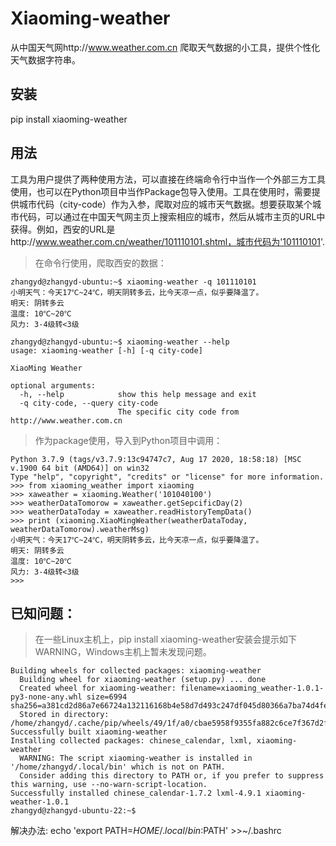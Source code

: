 # Xiaoming-weather
从中国天气网http://www.weather.com.cn 爬取天气数据的小工具，提供个性化天气数据字符串。

## 安装
pip install xiaoming-weather

## 用法
工具为用户提供了两种使用方法，可以直接在终端命令行中当作一个外部三方工具使用，也可以在Python项目中当作Package包导入使用。工具在使用时，需要提供城市代码（city-code）作为入参，爬取对应的城市天气数据。想要获取某个城市代码，可以通过在中国天气网主页上搜索相应的城市，然后从城市主页的URL中获得。例如，西安的URL是http://www.weather.com.cn/weather/101110101.shtml，城市代码为'101110101'.

> 在命令行使用，爬取西安的数据：
```
zhangyd@zhangyd-ubuntu:~$ xiaoming-weather -q 101110101
小明天气：今天17℃~24℃，明天阴转多云，比今天凉一点，似乎要降温了。
明天: 阴转多云
温度: 10℃~20℃
风力: 3-4级转<3级
```
```
zhangyd@zhangyd-ubuntu:~$ xiaoming-weather --help
usage: xiaoming-weather [-h] [-q city-code]

XiaoMing Weather

optional arguments:
  -h, --help            show this help message and exit
  -q city-code, --query city-code
                        The specific city code from http://www.weather.com.cn
```
> 作为package使用，导入到Python项目中调用：
```
Python 3.7.9 (tags/v3.7.9:13c94747c7, Aug 17 2020, 18:58:18) [MSC v.1900 64 bit (AMD64)] on win32
Type "help", "copyright", "credits" or "license" for more information.
>>> from xiaoming_weather import xiaoming
>>> xaweather = xiaoming.Weather('101040100')
>>> weatherDataTomorow = xaweather.getSepcificDay(2)
>>> weatherDataToday = xaweather.readHistoryTempData()
>>> print (xiaoming.XiaoMingWeather(weatherDataToday, weatherDataTomorow).weatherMsg)
小明天气：今天17℃~24℃，明天阴转多云，比今天凉一点，似乎要降温了。
明天: 阴转多云
温度: 10℃~20℃
风力: 3-4级转<3级
>>>
```
## 已知问题：
> 在一些Linux主机上，pip install xiaoming-weather安装会提示如下WARNING，Windows主机上暂未发现问题。
```
Building wheels for collected packages: xiaoming-weather
  Building wheel for xiaoming-weather (setup.py) ... done
  Created wheel for xiaoming-weather: filename=xiaoming_weather-1.0.1-py3-none-any.whl size=6994 sha256=a381cd2d86a7e66724a132116168b4e58d7d493c247df045d80366a7ba74d4fe
  Stored in directory: /home/zhangyd/.cache/pip/wheels/49/1f/a0/cbae5958f9355fa882c6ce7f367d2fee268401ffe38f442aaa
Successfully built xiaoming-weather
Installing collected packages: chinese_calendar, lxml, xiaoming-weather
  WARNING: The script xiaoming-weather is installed in '/home/zhangyd/.local/bin' which is not on PATH.
  Consider adding this directory to PATH or, if you prefer to suppress this warning, use --no-warn-script-location.
Successfully installed chinese_calendar-1.7.2 lxml-4.9.1 xiaoming-weather-1.0.1
zhangyd@zhangyd-ubuntu-22:~$
```
解决办法:
echo 'export PATH=$HOME/.local/bin:$PATH' >>~/.bashrc